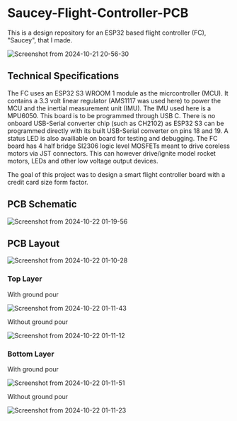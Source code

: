 # Saucey-Flight-Controller-PCB
This is a design repository for an ESP32 based flight controller (FC), "Saucey", that I made. 


![Screenshot from 2024-10-21 20-56-30](https://github.com/user-attachments/assets/f89a6778-a77d-4090-91f1-0a533f3f61ec)

## Technical Specifications
The FC uses an ESP32 S3 WROOM 1 module as the micrcontroller (MCU). It contains a 3.3 volt linear regulator (AMS1117 was used here) to power the MCU and the inertial measurement unit (IMU). The IMU used here is a MPU6050. This board is to be programmed through USB C. There is no onboard USB-Serial converter chip (such as CH2102) as ESP32 S3 can be programmed directly with its built USB-Serial converter on pins 18 and 19. A status LED is also availiable on board for testing and debugging. The FC board has 4 half bridge SI2306 logic level MOSFETs meant to drive coreless motors via JST connectors. This can however drive/ignite model rocket motors, LEDs and other low voltage output devices.

The goal of this project was to design a smart flight controller board with a credit card size form factor.

## PCB Schematic

![Screenshot from 2024-10-22 01-19-56](https://github.com/user-attachments/assets/9900d4ee-9892-4901-be97-0f04fd681747)

## PCB Layout

![Screenshot from 2024-10-22 01-10-28](https://github.com/user-attachments/assets/2e6ad8a5-7c12-44a7-ad89-3843deb2944c)

### Top Layer

With ground pour

![Screenshot from 2024-10-22 01-11-43](https://github.com/user-attachments/assets/bbe8179c-3f9e-44dd-81ed-4fa8ff9ae25d)

Without ground pour

![Screenshot from 2024-10-22 01-11-12](https://github.com/user-attachments/assets/2bf73304-44e5-4904-b02f-186e4f51650a)

### Bottom Layer

With ground pour

![Screenshot from 2024-10-22 01-11-51](https://github.com/user-attachments/assets/4094051c-3261-4401-9715-a6846a6328de)

Without ground pour

![Screenshot from 2024-10-22 01-11-23](https://github.com/user-attachments/assets/74e1dd20-0868-438e-bc13-f01d71359af0)

